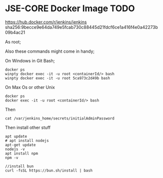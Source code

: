 # JSE-CORE Docker Image TODO

https://hub.docker.com/r/jenkins/jenkins
sha256:9becce9e64da749e5fcab730c88445d21fdcf6ce1a416f4e0a42273b09b4ac21

As root;

Also these commands might come in handy;

On Windows in Git Bash;

```
docker ps
winpty docker exec -it -u root <containerId/> bash
winpty docker exec -it -u root 5ca973c2d49b bash
```

On Max Os or other Unix

```
docker ps
docker exec -it -u root <containerId/> bash
```

Then

```
cat /var/jenkins_home/secrets/initialAdminPassword
```

Then install other stuff

```
apt update 
# apt install nodejs
apt-get update
nodejs -v
apt install npm
npm -v

//install bun
curl -fsSL https://bun.sh/install | bash

```
